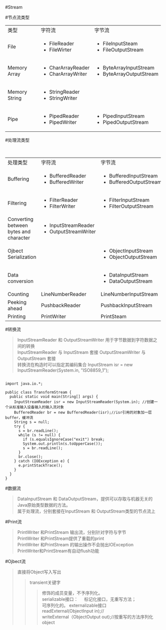 #Stream

#节点流类型
<table>
  <tr>
    <td>类型</td>
    <td>字符流</td>
    <td>字节流</td>
  </tr>
  <tr>
    <td>File</td>
    <td>
      <ul>
        <li>FileReader</li>
        <li>FileWirter</li>      </ul>
    </td>
    <td>
      <ul>
        <li>FileInputSteam</li>
        <li>FileOutputStream</li>
      </ul>
    </td>
  </tr>
   <tr>
    <td>Memory Array</td>
    <td>
      <ul>
        <li>CharArrayReader</li>
        <li>CharArrayWriter</li>
      </ul>
    </td>
    <td>
      <ul>
        <li>ByteArrayInputStream</li>
        <li>ByteArrayOutputStream</li>
      </ul>
    </td>
  </tr>
   <tr>
    <td>Memory String</td>
    <td>
      <ul>
        <li>StringReader</li>
        <li>StringWriter</li>
      </ul>
    </td>
    <td></td>
  </tr>
   <tr>
    <td>Pipe</td>
    <td>
      <ul>
        <li>PipedReader</li>
        <li>PipedWriter</li>
      </ul>
    </td>
    <td>
      <ul>
        <li>PipedInputStream</li>
        <li>PipedOutputStream</li>
      </ul>
    </td>
  </tr>
</table>

#处理流类型
<table>
  <tr>
    <td>处理类型</td>
    <td>字符流</td>
    <td>字节流</td>
  </tr>
  <tr>
    <td>Buffering</td>
    <td>
      <ul>
        <li>BufferedReader</li>
        <li>BufferedWriter</li>
      </ul>
    </td>
    <td>
      <ul>
        <li>BufferedInputStream</li>
        <li>BufferedOutputStream</li>
      </ul>
    </td>
  </tr>
   <tr>
    <td>Filtering</td>
    <td>
      <ul>
        <li>FilterReader</li>
        <li>FilterWriter</li>
      </ul>
    </td>
    <td>
      <ul>
        <li>FilterInputStream</li>
        <li>FilterOutputStream</li>
      </ul>
    </td>
  </tr>
   <tr>
    <td>Converting between bytes and character</td>
    <td>
      <ul>
        <li>InputStreamReader</li>
        <li>OutputStreamWriter</li>
      </ul>
    </td>
    <td></td>
  </tr>
   <tr>
    <td>Ojbect Serialization</td>

<td> </td>
    <td>
      <ul>
        <li>ObjectInputStream</li>
        <li>ObjectOutputStream</li>
      </ul>
    </td>
  </tr>
  <tr>
    <td>Data conversion</td>
    <td> </td>
    <td>
      <ul>
        <li>DataInputStream</li>
        <li>DataOutputStream</li>
      </ul>
    </td>
  </tr>
  <tr>
    <td>Counting</td>
    <td>LineNumberReader </td>
    <td>LineNumberInputStream</td>
  </tr>
  <tr>
    <td>Peeking ahead</td>
    <td>PushbackReader </td>
    <td>PushbackInputStream</td>
  </tr>
  <tr>
    <td>Printing</td>
    <td>PrintWriter </td>
    <td>PrintSteam</td>
  </tr>
</table>

#转换流
> InputStreamReader 和 OutputStreamWriter 用于字节数据到字符数据之间的转换    
> InputStreamReader 与 InputStream 套接
> OutputStreamWriter 与 OutputStream 套接    
> 转换流在构造时可以指定其编码集合 InputStream isr = new InputStreamReader(System.in, "ISO8859_1");

<pre><code>
import java.io.*;

public class TransformStream {
  public static void main(String[] args) {
    InputStreamReader isr = new InputStreamReader(System.in); //创建一个从标准输入设备输入的输入流对象
    BufferedReader br = new BufferedReader(isr);//isr引用的对象加一层buffer，缓冲流
    String s = null;
    try {
      s = br.readLine();
      while (s != null) {
        if (s.equalsIgnoreCase("exit") break;
        System.out.println(s.toUpperCase());
        s = br.readLine();
      }
      br.close();
    } catch (IOException e) {
      e.printStackTrace();
    }
  }
}
</code></pre>

#数据流    
>DataInputStream 和 DataOutputStream，提供可以存取与机器无关的Java原始类型数据的方法。    
>属于处理流，分别套接在InputStream 和 OutputStream类型的节点流上    

#Print流    
>PrintWriter 和PrintStream 输出流，分别针对字符与字节        
>PrintWriter 和PrintStream提供了重载的print    
>PrintWriter 和PrintStream 的输出操作不会抛出IOException    
>PrintWriter和PrintStream有自动flush功能     

#Ojbect流    
>直接将Object写入写出    
>>transient关键字    
>>>修饰的成员变量，不予序列化。    
>>serializable接口：    
>>>标记化接口，无重写方法；    
>>>可序列化的。
>>externalizable接口    
>>>readExternal(ObjectInput in);//       
>>>writeExternal（ObjectOutput out);//按重写的方法序列化object  
